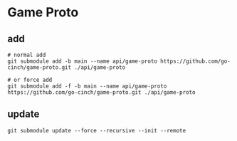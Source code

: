 # Game Proto

## add
```shell
# normal add
git submodule add -b main --name api/game-proto https://github.com/go-cinch/game-proto.git ./api/game-proto

# or force add
git submodule add -f -b main --name api/game-proto https://github.com/go-cinch/game-proto.git ./api/game-proto
```

## update
```shell
git submodule update --force --recursive --init --remote
```
